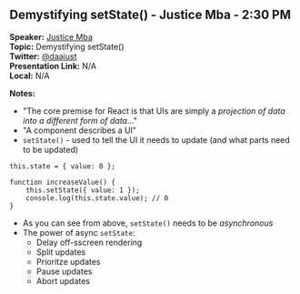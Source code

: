 ## Demystifying setState() - Justice Mba - 2:30 PM
**Speaker:** [Justice Mba](https://github.com/Dajust) <br>
**Topic:** Demystifying setState() <br>
**Twitter:** [@daajust](https://twitter.com/daajust) <br>
**Presentation Link:** N/A <br>
**Local:** N/A <br>

**Notes:**
- "The core premise for React is that UIs are simply a *projection of data into a different form of data*..."
- "A component describes a UI"
- `setState()` - used to tell the UI it needs to update (and what parts need to be updated)

```
this.state = { value: 0 };

function increaseValue() {
    this.setState({ value: 1 });
    console.log(this.state.value); // 0
}
```

- As you can see from above, `setState()` needs to be *asynchronous* 
- The power of async `setState`:
    + Delay off-sscreen rendering
    + Split updates
    + Prioritze updates
    + Pause updates
    + Abort updates